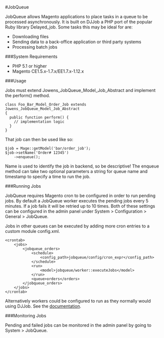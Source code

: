 #JobQueue

JobQueue allows Magento applications to place tasks in a queue to be processed asynchronously. It is built on DJJob a PHP port of the popular Ruby library Delayed_job. Some tasks this may be ideal for are:

* Downloading files
* Sending data to a back-office application or third party systems
* Processing batch jobs

###System Requirements

* PHP 5.1 or higher
* Magento CE1.5.x-1.7.x/EE1.7.x-1.12.x

###Usage

Jobs must extend Jowens_JobQueue_Model_Job_Abstract and implement the perform() method.

    class Foo_Bar_Model_Order_Job extends Jowens_JobQueue_Model_Job_Abstract
    {
      public function perform() {
        // implementation logic
      }
    }
	
That job can then be used like so:

    $job = Mage::getModel('bar/order_job');
    $job->setName('Order# 12345')
	    ->enqueue();

Name is used to identify the job in backend, so be descriptive! The enqueue method can take two optional parameters a string for queue name and timestamp to specify a time to run the job.

###Running Jobs

JobQueue requires Magento cron to be configured in order to run pending jobs. By default a JobQueue worker executes the pending jobs every 5 minutes. If a job fails it will be retried up to 10 times. Both of these settings can be configured in the admin panel under System > Configuration > General > JobQueue.

Jobs in other queues can be executed by adding more cron entries to a custom module config.xml.

    <crontab>
	    <jobs>
	        <jobqueue_orders>
	            <schedule>
	            	<config_path>jobqueue/config/cron_expr</config_path>
	           	</schedule>
	            <run>
	            	<model>jobqueue/worker::executeJobs</model>
	            </run>
				<queue>orders</orders>
	        </jobqueue_orders>
	    </jobs>
	</crontab>

Alternatively workers could be configured to run as they normally would using DJJob. See the [documentation](https://github.com/seatgeek/djjob#running-the-jobs).

###Monitoring Jobs

Pending and failed jobs can be monitored in the admin panel by going to System > JobQueue.
